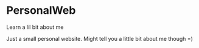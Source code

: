 # PersonalWeb
Learn a lil bit about me

Just a small personal website. Might tell you a little bit about me though =)
